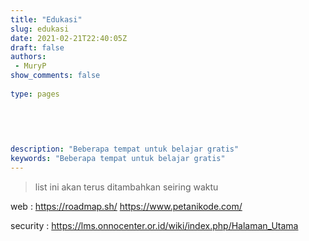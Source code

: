 ```yaml
---
title: "Edukasi"
slug: edukasi
date: 2021-02-21T22:40:05Z
draft: false 
authors:
 - MuryP
show_comments: false 
 
type: pages 
 

 
 
 
description: "Beberapa tempat untuk belajar gratis" 
keywords: "Beberapa tempat untuk belajar gratis" 
--- 
```

> list ini akan terus ditambahkan seiring waktu

web :
https://roadmap.sh/
https://www.petanikode.com/

security :
https://lms.onnocenter.or.id/wiki/index.php/Halaman_Utama